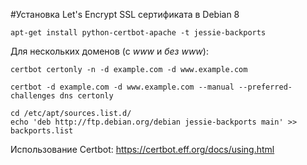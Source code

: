 
#Установка Let's Encrypt SSL сертификата в Debian 8

```shell
apt-get install python-certbot-apache -t jessie-backports
```

Для нескольких доменов (с *www* и *без www*):

```shell
certbot certonly -n -d example.com -d www.example.com
```

```shell
certbot -d example.com -d www.example.com --manual --preferred-challenges dns certonly
```

```shell
cd /etc/apt/sources.list.d/
echo 'deb http://ftp.debian.org/debian jessie-backports main' >> backports.list
```

Использование Certbot:
<https://certbot.eff.org/docs/using.html>

